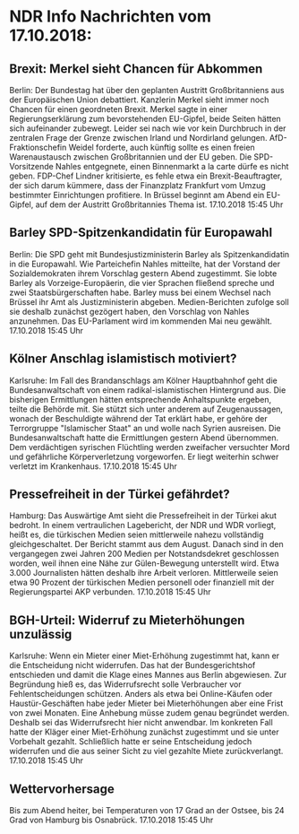 # NDR Info Nachrichten vom 17.10.2018:


## Brexit: Merkel sieht Chancen für Abkommen
Berlin: Der Bundestag hat über den geplanten Austritt Großbritanniens aus der Europäischen Union debattiert. Kanzlerin Merkel sieht immer noch Chancen für einen geordneten Brexit. Merkel sagte in einer Regierungserklärung zum bevorstehenden EU-Gipfel, beide Seiten hätten sich aufeinander zubewegt. Leider sei nach wie vor kein Durchbruch in der zentralen Frage der Grenze zwischen Irland und Nordirland gelungen. AfD-Fraktionschefin Weidel forderte, auch künftig sollte es einen freien Warenaustausch zwischen Großbritannien und der EU geben. Die SPD-Vorsitzende Nahles entgegnete, einen Binnenmarkt a la carte dürfe es nicht geben. FDP-Chef Lindner kritisierte, es fehle etwa ein Brexit-Beauftragter, der sich darum kümmere, dass der Finanzplatz Frankfurt vom Umzug bestimmter Einrichtungen profitiere. In Brüssel beginnt am Abend ein EU-Gipfel, auf dem der Austritt Großbritannies Thema ist. 17.10.2018 15:45 Uhr 

## Barley SPD-Spitzenkandidatin für Europawahl
Berlin: Die SPD geht mit Bundesjustizministerin Barley als Spitzenkandidatin in die Europawahl. Wie Parteichefin Nahles mitteilte, hat der Vorstand der Sozialdemokraten ihrem Vorschlag gestern Abend zugestimmt. Sie lobte Barley als Vorzeige-Europäerin, die vier Sprachen fließend spreche und zwei Staatsbürgerschaften habe. Barley muss bei einem Wechsel nach Brüssel ihr Amt als Justizministerin abgeben. Medien-Berichten zufolge soll sie deshalb zunächst gezögert haben, den Vorschlag von Nahles anzunehmen. Das EU-Parlament wird im kommenden Mai neu gewählt. 17.10.2018 15:45 Uhr 

## Kölner Anschlag islamistisch motiviert?
Karlsruhe: Im Fall des Brandanschlags am Kölner Hauptbahnhof geht die Bundesanwaltschaft von einem radikal-islamistischen Hintergrund aus. Die bisherigen Ermittlungen hätten entsprechende Anhaltspunkte ergeben, teilte die Behörde mit. Sie stützt sich unter anderem auf Zeugenaussagen, wonach der Beschuldigte während der Tat erklärt habe, er gehöre der Terrorgruppe "Islamischer Staat" an und wolle nach Syrien ausreisen. Die Bundesanwaltschaft hatte die Ermittlungen gestern Abend übernommen. Dem verdächtigen syrischen Flüchtling werden zweifacher versuchter Mord und gefährliche Körperverletzung vorgeworfen. Er liegt weiterhin schwer verletzt im Krankenhaus. 17.10.2018 15:45 Uhr 

## Pressefreiheit in der Türkei gefährdet?
Hamburg: Das Auswärtige Amt sieht die Pressefreiheit in der Türkei akut bedroht. In einem vertraulichen Lagebericht, der NDR und WDR vorliegt, heißt es, die türkischen Medien seien mittlerweile nahezu vollständig gleichgeschaltet. Der Bericht stammt aus dem August. Danach sind in den vergangegen zwei Jahren 200 Medien per Notstandsdekret geschlossen worden, weil ihnen eine Nähe zur Gülen-Bewegung unterstellt wird. Etwa 3.000 Journalisten hätten deshalb ihre Arbeit verloren. Mittlerweile seien etwa 90 Prozent der türkischen Medien personell oder finanziell mit der Regierungspartei AKP verbunden. 17.10.2018 15:45 Uhr 

## BGH-Urteil: Widerruf zu Mieterhöhungen unzulässig
Karlsruhe:		Wenn ein Mieter einer Miet-Erhöhung zugestimmt hat, kann er die Entscheidung nicht widerrufen. Das hat der Bundesgerichtshof entschieden und damit die Klage eines Mannes aus Berlin abgewiesen. Zur Begründung hieß es, das Widerrufsrecht solle Verbraucher vor Fehlentscheidungen schützen. Anders als etwa bei Online-Käufen oder Haustür-Geschäften habe jeder Mieter bei Mieterhöhungen aber eine Frist von zwei Monaten. Eine Anhebung müsse zudem genau begründet werden. Deshalb sei das Widerrufsrecht hier nicht anwendbar. Im konkreten Fall hatte der Kläger einer Miet-Erhöhung zunächst zugestimmt und sie unter Vorbehalt gezahlt. Schließlich hatte er seine Entscheidung jedoch widerrufen und die aus seiner Sicht zu viel gezahlte Miete zurückverlangt. 17.10.2018 15:45 Uhr 

## Wettervorhersage
Bis zum Abend heiter, bei Temperaturen von 17 Grad an der Ostsee, bis 24 Grad von Hamburg bis  Osnabrück. 17.10.2018 15:45 Uhr 
